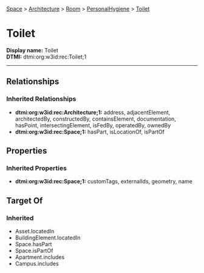 [Space](../../../Space.md) > [Architecture](../../Architecture.md) > [Room](../Room.md) > [PersonalHygiene](PersonalHygiene.md) > [Toilet](.)
# Toilet

**Display name:** Toilet<br />
**DTMI:** dtmi:org:w3id:rec:Toilet;1

---
## Relationships
### Inherited Relationships
* **dtmi:org:w3id:rec:Architecture;1:** address, adjacentElement, architectedBy, constructedBy, containsElement, documentation, hasPoint, intersectingElement, isFedBy, operatedBy, ownedBy
* **dtmi:org:w3id:rec:Space;1:** hasPart, isLocationOf, isPartOf
## Properties
### Inherited Properties
* **dtmi:org:w3id:rec:Space;1:** customTags, externalIds, geometry, name
## Target Of
### Inherited
* Asset.locatedIn
* BuildingElement.locatedIn
* Space.hasPart
* Space.isPartOf
* Apartment.includes
* Campus.includes
